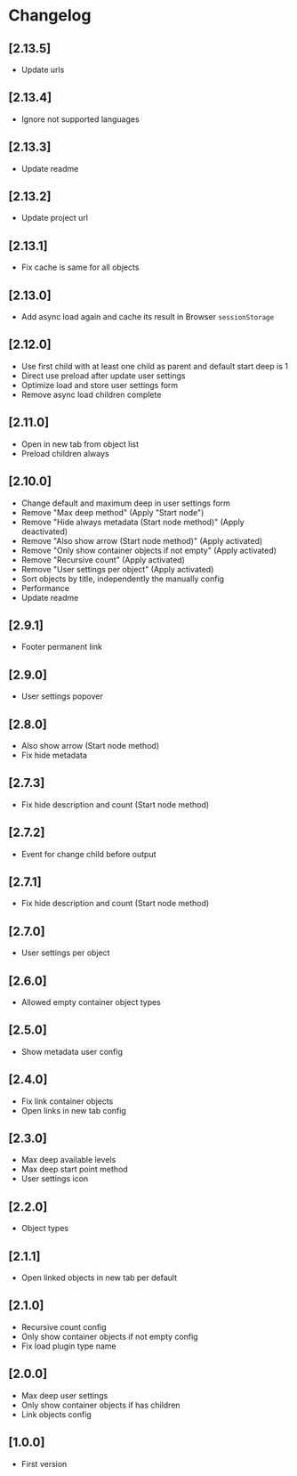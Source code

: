 # Changelog

## [2.13.5]
- Update urls

## [2.13.4]
- Ignore not supported languages

## [2.13.3]
- Update readme

## [2.13.2]
- Update project url

## [2.13.1]
- Fix cache is same for all objects

## [2.13.0]
- Add async load again and cache its result in Browser `sessionStorage`

## [2.12.0]
- Use first child with at least one child as parent and default start deep is 1
- Direct use preload after update user settings
- Optimize load and store user settings form
- Remove async load children complete

## [2.11.0]
- Open in new tab from object list
- Preload children always

## [2.10.0]
- Change default and maximum deep in user settings form
- Remove "Max deep method" (Apply "Start node")
- Remove "Hide always metadata (Start node method)" (Apply deactivated)
- Remove "Also show arrow (Start node method)" (Apply activated)
- Remove "Only show container objects if not empty" (Apply activated)
- Remove "Recursive count" (Apply activated)
- Remove "User settings per object" (Apply activated)
- Sort objects by title, independently the manually config
- Performance
- Update readme

## [2.9.1]
- Footer permanent link

## [2.9.0]
- User settings popover

## [2.8.0]
- Also show arrow (Start node method)
- Fix hide metadata

## [2.7.3]
- Fix hide description and count (Start node method)

## [2.7.2]
- Event for change child before output

## [2.7.1]
- Fix hide description and count (Start node method)

## [2.7.0]
- User settings per object

## [2.6.0]
- Allowed empty container object types

## [2.5.0]
- Show metadata user config

## [2.4.0]
- Fix link container objects
- Open links in new tab config

## [2.3.0]
- Max deep available levels
- Max deep start point method
- User settings icon

## [2.2.0]
- Object types

## [2.1.1]
- Open linked objects in new tab per default

## [2.1.0]
- Recursive count config
- Only show container objects if not empty config
- Fix load plugin type name

## [2.0.0]
- Max deep user settings
- Only show container objects if has children
- Link objects config

## [1.0.0]
- First version
